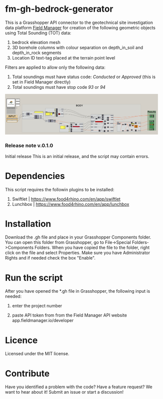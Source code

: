 # fm-gh-bedrock-generator

This is a Grasshopper API connector to the geotechnical site investigation data platform [Field Manager](https://fieldmanager.io) for creation of the following geometric objects using Total Sounding (TOT) data:
1) bedrock elevation mesh
2) 3D borehole columns with colour separation on depth_in_soil and depth_in_rock segments
3) Location ID text-tag placed at the terrain point level

Filters are applied to allow only the following data:
1. Total soundings must have status code: *Conducted* or *Approved* (this is set in Field Manager directly)
2. Total soundings must have stop code *93* or *94*

![Script layout](./figures/fig_1.PNG)

### Release note v.0.1.0
Initial release
This is an initial release, and the script may contain errors. 

# Dependencies
This script requires the followin plugins to be installed:
1. Swiftlet | https://www.food4rhino.com/en/app/swiftlet
2. Lunchbox | https://www.food4rhino.com/en/app/lunchbox

# Installation
Download the .gh file and place in your Grasshopper Components folder. 
You can open this folder from Grasshopper, go to File->Special Folders->Components Folders. 
When you have copied the file to the folder, right click on the file and select Properties. 
Make sure you have Administrator Rights and if needed check the box "Enable".  

# Run the script
After you have opened the *.gh file in Grasshopper, the following input is needed:

1) enter the project number 

2) paste API token from from the Field Manager API website
app.fieldmanager.io/developer

# Licence
Licensed under the MIT license.

# Contribute
Have you identified a problem with the code? Have a feature request? We want to hear about it! Submit an issue or start a discussion!
